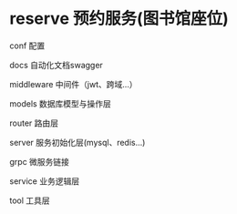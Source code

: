 # reserve 预约服务(图书馆座位)

conf 配置

docs 自动化文档swagger

middleware 中间件（jwt、跨域...）

models 数据库模型与操作层

router 路由层

server 服务初始化层(mysql、redis...)

grpc 微服务链接

service 业务逻辑层

tool 工具层
